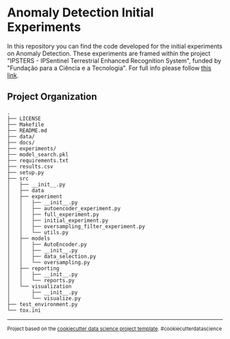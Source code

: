 Anomaly Detection Initial Experiments
=====================================

In this repository you can find the code developed for the initial experiments on Anomaly Detection. These experiments are framed within the project "IPSTERS - IPSentinel Terrestrial Enhanced Recognition System", funded by "Fundação para a Ciência e a Tecnologia". For full info please follow [this link](https://joaopfonseca.github.io/projects/ipsters/).

Project Organization
------------

    .
    ├── LICENSE
    ├── Makefile
    ├── README.md
    ├── data/
    ├── docs/
    ├── experiments/
    ├── model_search.pkl
    ├── requirements.txt
    ├── results.csv
    ├── setup.py
    ├── src
    │   ├── __init__.py
    │   ├── data
    │   ├── experiment
    │   │   ├── __init__.py
    │   │   ├── autoencoder_experiment.py
    │   │   ├── full_experiment.py
    │   │   ├── initial_experiment.py
    │   │   ├── oversampling_filter_experiment.py
    │   │   └── utils.py
    │   ├── models
    │   │   ├── AutoEncoder.py
    │   │   ├── __init__.py
    │   │   ├── data_selection.py
    │   │   └── oversampling.py
    │   ├── reporting
    │   │   ├── __init__.py
    │   │   └── reports.py
    │   └── visualization
    │       ├── __init__.py
    │       └── visualize.py
    ├── test_environment.py
    └── tox.ini

--------

<p><small>Project based on the <a target="_blank" href="https://drivendata.github.io/cookiecutter-data-science/">cookiecutter data science project template</a>. #cookiecutterdatascience</small></p>
